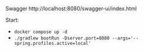 Swagger
http://localhost:8080/swagger-ui/index.html

Start:

* `docker compose up -d`
* `./gradlew bootRun -Dserver.port=8080 --args='--spring.profiles.active=local'`